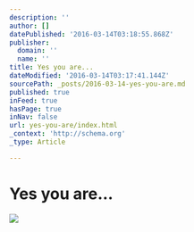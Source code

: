 ```yaml
---
description: ''
author: []
datePublished: '2016-03-14T03:18:55.868Z'
publisher:
  domain: ''
  name: ''
title: Yes you are...
dateModified: '2016-03-14T03:17:41.144Z'
sourcePath: _posts/2016-03-14-yes-you-are.md
published: true
inFeed: true
hasPage: true
inNav: false
url: yes-you-are/index.html
_context: 'http://schema.org'
_type: Article

---
```

# Yes you are...
![](https://the-grid-user-content.s3-us-west-2.amazonaws.com/308bc7b7-12f5-4ba4-9683-22814b7e07ba.png)